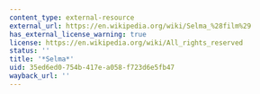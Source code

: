 ```yaml
---
content_type: external-resource
external_url: https://en.wikipedia.org/wiki/Selma_%28film%29
has_external_license_warning: true
license: https://en.wikipedia.org/wiki/All_rights_reserved
status: ''
title: '*Selma*'
uid: 35ed6ed0-754b-417e-a058-f723d6e5fb47
wayback_url: ''
---
```

